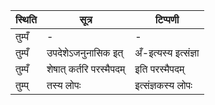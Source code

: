 | स्थिति | सूत्र | टिप्पणी |
| ----- | ------- | ------ |
| तुम्पँ | - | - |
| तुम्पँ | उपदेशेऽजनुनासिक इत् | अँ-इत्यस्य इत्संज्ञा |
| तुम्पँ | शेषात् कर्तरि परस्मैपदम् | इति परस्मैपदम् |
| तुम्प् | तस्य लोपः | इत्संज्ञकस्य लोपः |
